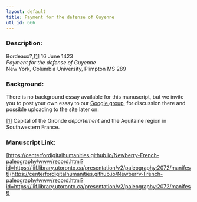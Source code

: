 ```yaml
---
layout: default
title: Payment for the defense of Guyenne
utl_id: 666
---
```


### Description:

Bordeaux?,<a id="_ftnref1">[[1]](#_ftn1)</a> 16 June 1423<br>
_Payment for the defense of Guyenne_<br>
New York, Columbia University, Plimpton MS 289

### Background:

There is no background essay available for this manuscript, but we invite you to post your own essay to our [Google group](https://paleography.library.utoronto.ca/content/group-work), for discussion there and possible uploading to the site later on.

<a id="_ftn1">[[1]](#_ftnref1)</a> Capital of the Gironde _département_ and the Aquitaine region in Southwestern France. 

### Manuscript Link:

[https://centerfordigitalhumanities.github.io/Newberry-French-paleography/www/record.html?id=https://iiif.library.utoronto.ca/presentation/v2/paleography:2072/manifest](https://centerfordigitalhumanities.github.io/Newberry-French-paleography/www/record.html?id=https://iiif.library.utoronto.ca/presentation/v2/paleography:2072/manifest)

